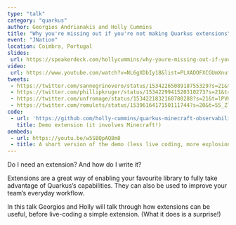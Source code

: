 ```yaml
---
type: "talk"
category: "quarkus"
author: Georgios Andrianakis and Holly Cummins
title: "Why you're missing out if you're not making Quarkus extensions"
event: "JNation"
location: Coimbra, Portugal
slides:
 url: https://speakerdeck.com/hollycummins/why-youre-missing-out-if-youre-not-making-quarkus-extensions
video:
 url: https://www.youtube.com/watch?v=NL6gXDbIy18&list=PLXADOFXCGUmXnufd9gX4cuWKTIFs0YpTr&index=14
tweets:
 - https://twitter.com/sannegrinovero/status/1534226508918755329?s=21&t=lPVKPRdapwCCX2CoYHVrnA
 - https://twitter.com/phillipkruger/status/1534229941520310273?s=21&t=lPVKPRdapwCCX2CoYHVrnA
 - https://twitter.com/unfromage/status/1534221832160780288?s=21&t=lPVKPRdapwCCX2CoYHVrnA
 - https://twitter.com/romulets/status/1539616417150111744?s=20&t=55_ZlygT-NEnfzIcn45KrQ
code: 
 - url: 'https://github.com/holly-cummins/quarkus-minecraft-observability-extension'
   title: Demo extension (it involves Minecraft!)
oembeds:
 - url: https://youtu.be/w5SBQpAQ8m8
 - title: A short version of the demo (less live coding, more explosions)
---
```

Do I need an extension? And how do I write it?

Extensions are a great way of enabling your favourite library to fully take advantage of Quarkus’s capabilities. They can also be used to improve your team’s everyday workflow.

In this talk Georgios and Holly will talk through how extensions can be useful, before live-coding a simple extension. (What it does is a surprise!)